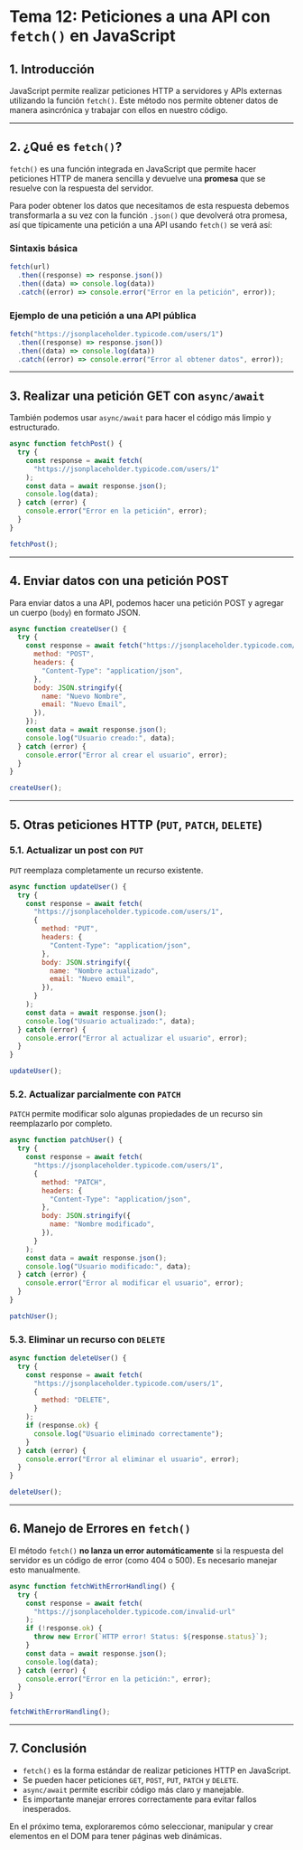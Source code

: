 # **Tema 12: Peticiones a una API con `fetch()` en JavaScript**

## **1. Introducción**

JavaScript permite realizar peticiones HTTP a servidores y APIs externas utilizando la función `fetch()`. Este método nos permite obtener datos de manera asincrónica y trabajar con ellos en nuestro código.

---

## **2. ¿Qué es `fetch()`?**

`fetch()` es una función integrada en JavaScript que permite hacer peticiones HTTP de manera sencilla y devuelve una **promesa** que se resuelve con la respuesta del servidor.

Para poder obtener los datos que necesitamos de esta respuesta debemos transformarla a su vez con la función `.json()` que devolverá otra promesa, así que típicamente una petición a una API usando `fetch()` se verá así:

### **Sintaxis básica**

```js
fetch(url)
  .then((response) => response.json())
  .then((data) => console.log(data))
  .catch((error) => console.error("Error en la petición", error));
```

### **Ejemplo de una petición a una API pública**

```js
fetch("https://jsonplaceholder.typicode.com/users/1")
  .then((response) => response.json())
  .then((data) => console.log(data))
  .catch((error) => console.error("Error al obtener datos", error));
```

---

## **3. Realizar una petición GET con `async/await`**

También podemos usar `async/await` para hacer el código más limpio y estructurado.

```js
async function fetchPost() {
  try {
    const response = await fetch(
      "https://jsonplaceholder.typicode.com/users/1"
    );
    const data = await response.json();
    console.log(data);
  } catch (error) {
    console.error("Error en la petición", error);
  }
}

fetchPost();
```

---

## **4. Enviar datos con una petición POST**

Para enviar datos a una API, podemos hacer una petición POST y agregar un cuerpo (`body`) en formato JSON.

```js
async function createUser() {
  try {
    const response = await fetch("https://jsonplaceholder.typicode.com/users", {
      method: "POST",
      headers: {
        "Content-Type": "application/json",
      },
      body: JSON.stringify({
        name: "Nuevo Nombre",
        email: "Nuevo Email",
      }),
    });
    const data = await response.json();
    console.log("Usuario creado:", data);
  } catch (error) {
    console.error("Error al crear el usuario", error);
  }
}

createUser();
```

---

## **5. Otras peticiones HTTP (`PUT`, `PATCH`, `DELETE`)**

### **5.1. Actualizar un post con `PUT`**

`PUT` reemplaza completamente un recurso existente.

```js
async function updateUser() {
  try {
    const response = await fetch(
      "https://jsonplaceholder.typicode.com/users/1",
      {
        method: "PUT",
        headers: {
          "Content-Type": "application/json",
        },
        body: JSON.stringify({
          name: "Nombre actualizado",
          email: "Nuevo email",
        }),
      }
    );
    const data = await response.json();
    console.log("Usuario actualizado:", data);
  } catch (error) {
    console.error("Error al actualizar el usuario", error);
  }
}

updateUser();
```

### **5.2. Actualizar parcialmente con `PATCH`**

`PATCH` permite modificar solo algunas propiedades de un recurso sin reemplazarlo por completo.

```js
async function patchUser() {
  try {
    const response = await fetch(
      "https://jsonplaceholder.typicode.com/users/1",
      {
        method: "PATCH",
        headers: {
          "Content-Type": "application/json",
        },
        body: JSON.stringify({
          name: "Nombre modificado",
        }),
      }
    );
    const data = await response.json();
    console.log("Usuario modificado:", data);
  } catch (error) {
    console.error("Error al modificar el usuario", error);
  }
}

patchUser();
```

### **5.3. Eliminar un recurso con `DELETE`**

```js
async function deleteUser() {
  try {
    const response = await fetch(
      "https://jsonplaceholder.typicode.com/users/1",
      {
        method: "DELETE",
      }
    );
    if (response.ok) {
      console.log("Usuario eliminado correctamente");
    }
  } catch (error) {
    console.error("Error al eliminar el usuario", error);
  }
}

deleteUser();
```

---

## **6. Manejo de Errores en `fetch()`**

El método `fetch()` **no lanza un error automáticamente** si la respuesta del servidor es un código de error (como 404 o 500). Es necesario manejar esto manualmente.

```js
async function fetchWithErrorHandling() {
  try {
    const response = await fetch(
      "https://jsonplaceholder.typicode.com/invalid-url"
    );
    if (!response.ok) {
      throw new Error(`HTTP error! Status: ${response.status}`);
    }
    const data = await response.json();
    console.log(data);
  } catch (error) {
    console.error("Error en la petición:", error);
  }
}

fetchWithErrorHandling();
```

---

## **7. Conclusión**

- `fetch()` es la forma estándar de realizar peticiones HTTP en JavaScript.
- Se pueden hacer peticiones `GET`, `POST`, `PUT`, `PATCH` y `DELETE`.
- `async/await` permite escribir código más claro y manejable.
- Es importante manejar errores correctamente para evitar fallos inesperados.

En el próximo tema, exploraremos cómo seleccionar, manipular y crear elementos en el DOM para tener páginas web dinámicas.
